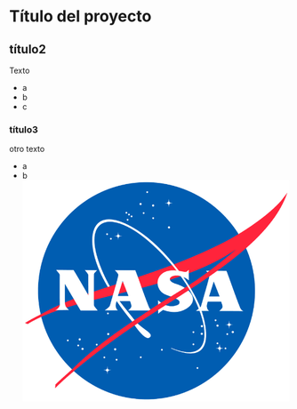 # Título del proyecto
## título2
Texto
* a
* b
* c
### título3
otro texto
+ a
+ b
![Image text](logotipo.webp)
